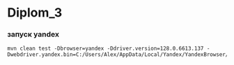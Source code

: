 # Diplom_3

### запуск yandex 
    mvn clean test -Dbrowser=yandex -Ddriver.version=128.0.6613.137 -Dwebdriver.yandex.bin=C:/Users/Alex/AppData/Local/Yandex/YandexBrowser/Application/browser.exe

